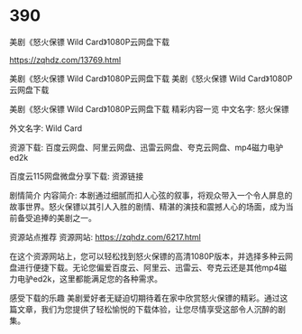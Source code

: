 # 390
美剧《怒火保镖 Wild Card》1080P云网盘下载

https://zqhdz.com/13769.html

美剧《怒火保镖 Wild Card》1080P云网盘下载
美剧《怒火保镖 Wild Card》1080P云网盘下载

美剧《怒火保镖 Wild Card》1080P云网盘下载
精彩内容一览
中文名字: 怒火保镖

外文名字: Wild Card

资源下载: 百度云网盘、阿里云网盘、迅雷云网盘、夸克云网盘、mp4磁力电驴ed2k

百度云115网盘微盘分享下载: 资源链接

剧情简介
内容简介: 本剧通过细腻而扣人心弦的叙事，将观众带入一个令人屏息的故事世界。怒火保镖以其引人入胜的剧情、精湛的演技和震撼人心的场面，成为当前备受追捧的美剧之一。

资源站点推荐
资源网站: https://zqhdz.com/6217.html

在这个资源网站上，您可以轻松找到怒火保镖的高清1080P版本，并选择多种云网盘进行便捷下载。无论您偏爱百度云、阿里云、迅雷云、夸克云还是其他mp4磁力电驴ed2k，这里都能满足您的各种需求。

感受下载的乐趣
美剧爱好者无疑迫切期待着在家中欣赏怒火保镖的精彩。通过这篇文章，我们为您提供了轻松愉悦的下载体验，让您尽情享受这部令人沉醉的剧集。
